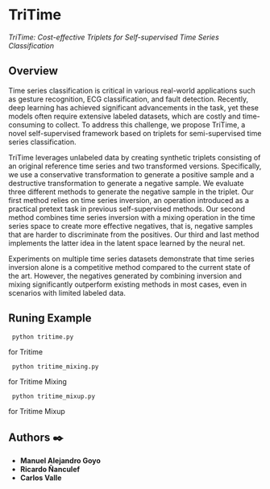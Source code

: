 # TriTime

_TriTime: Cost-effective Triplets for Self-supervised Time Series Classification_


## Overview
Time series classification is critical in various real-world applications such as gesture recognition, ECG classification, and fault detection. Recently, deep learning has achieved significant advancements in the task, yet these models often require extensive labeled datasets, which are costly and time-consuming to collect. To address this challenge, we propose TriTime, a novel self-supervised framework based on triplets for semi-supervised time series classification. 

TriTime leverages unlabeled data by creating synthetic triplets consisting of an original reference time series and two transformed versions. Specifically, we use a conservative transformation to generate a positive sample and a destructive transformation to generate a negative sample. We evaluate three different methods to generate the negative sample in the triplet. Our first method relies on time series inversion, an operation introduced as a practical pretext task in previous self-supervised methods. Our second method combines time series inversion with a mixing operation in the time series space to create more effective negatives, that is, negative samples that are harder to discriminate from the positives. Our third and last method implements the latter idea in the latent space learned by the neural net.  

Experiments on multiple time series datasets demonstrate that time series inversion alone is a competitive method compared to the current state of the art. However, the negatives generated by combining inversion and mixing significantly outperform existing methods in most cases, even in scenarios with limited labeled data.
## Runing Example

```
 python tritime.py
```
for Tritime 

```
 python tritime_mixing.py
```
for Tritime Mixing 

```
 python tritime_mixup.py
```
for Tritime Mixup 

## Authors ✒️


* **Manuel Alejandro Goyo**
* **Ricardo Ñanculef**
* **Carlos Valle** 
